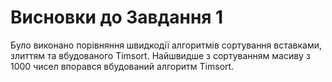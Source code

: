 # Висновки до Завдання 1
Було виконано порівняння швидкодії алгоритмів сортування вставками, злиттям та вбудованого Timsort. 
Найшвидше з сортуванням масиву з 1000 чисел впорався вбудований алгоритм Timsort.
